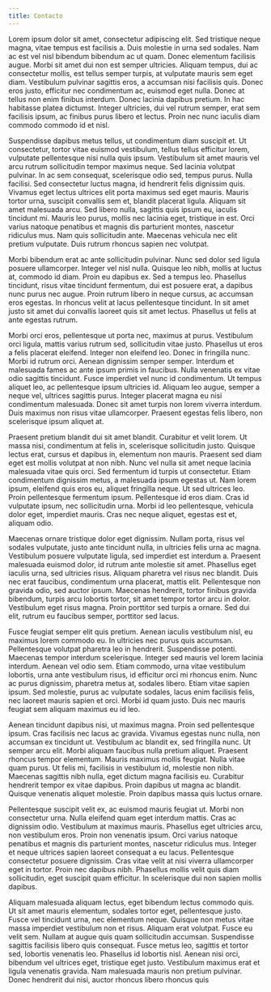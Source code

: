 ```yaml
---
title: Contacto
---
```


Lorem ipsum dolor sit amet, consectetur adipiscing elit. Sed tristique neque magna, vitae tempus est facilisis a. Duis molestie in urna sed sodales. Nam ac est vel nisl bibendum bibendum ac ut quam. Donec elementum facilisis augue. Morbi sit amet dui non est semper ultricies. Aliquam tempus, dui ac consectetur mollis, est tellus semper turpis, at vulputate mauris sem eget diam. Vestibulum pulvinar sagittis eros, a accumsan nisi facilisis quis. Donec eros justo, efficitur nec condimentum ac, euismod eget nulla. Donec at tellus non enim finibus interdum. Donec lacinia dapibus pretium. In hac habitasse platea dictumst. Integer ultricies, dui vel rutrum semper, erat sem facilisis ipsum, ac finibus purus libero et lectus. Proin nec nunc iaculis diam commodo commodo id et nisl.

Suspendisse dapibus metus tellus, ut condimentum diam suscipit et. Ut consectetur, tortor vitae euismod vestibulum, tellus tellus efficitur lorem, vulputate pellentesque nisi nulla quis ipsum. Vestibulum sit amet mauris vel arcu rutrum sollicitudin tempor maximus neque. Sed lacinia volutpat pulvinar. In ac sem consequat, scelerisque odio sed, tempus purus. Nulla facilisi. Sed consectetur luctus magna, id hendrerit felis dignissim quis. Vivamus eget lectus ultrices elit porta maximus sed eget mauris. Mauris tortor urna, suscipit convallis sem et, blandit placerat ligula. Aliquam sit amet malesuada arcu. Sed libero nulla, sagittis quis ipsum eu, iaculis tincidunt mi. Mauris leo purus, mollis nec lacinia eget, tristique in est. Orci varius natoque penatibus et magnis dis parturient montes, nascetur ridiculus mus. Nam quis sollicitudin ante. Maecenas vehicula nec elit pretium vulputate. Duis rutrum rhoncus sapien nec volutpat.

Morbi bibendum erat ac ante sollicitudin pulvinar. Nunc sed dolor sed ligula posuere ullamcorper. Integer vel nisl nulla. Quisque leo nibh, mollis at luctus at, commodo id diam. Proin eu dapibus ex. Sed a tempus leo. Phasellus tincidunt, risus vitae tincidunt fermentum, dui est posuere erat, a dapibus nunc purus nec augue. Proin rutrum libero in neque cursus, ac accumsan eros egestas. In rhoncus velit at lacus pellentesque tincidunt. In sit amet justo sit amet dui convallis laoreet quis sit amet lectus. Phasellus ut felis at ante egestas rutrum.

Morbi orci eros, pellentesque ut porta nec, maximus at purus. Vestibulum orci ligula, mattis varius rutrum sed, sollicitudin vitae justo. Phasellus ut eros a felis placerat eleifend. Integer non eleifend leo. Donec in fringilla nunc. Morbi id rutrum orci. Aenean dignissim semper semper. Interdum et malesuada fames ac ante ipsum primis in faucibus. Nulla venenatis ex vitae odio sagittis tincidunt. Fusce imperdiet vel nunc id condimentum. Ut tempus aliquet leo, ac pellentesque ipsum ultricies id. Aliquam leo augue, semper a neque vel, ultrices sagittis purus. Integer placerat magna eu nisi condimentum malesuada. Donec sit amet turpis non lorem viverra interdum. Duis maximus non risus vitae ullamcorper. Praesent egestas felis libero, non scelerisque ipsum aliquet at.

Praesent pretium blandit dui sit amet blandit. Curabitur et velit lorem. Ut massa nisi, condimentum at felis in, scelerisque sollicitudin justo. Quisque lectus erat, cursus et dapibus in, elementum non mauris. Praesent sed diam eget est mollis volutpat at non nibh. Nunc vel nulla sit amet neque lacinia malesuada vitae quis orci. Sed fermentum id turpis ut consectetur. Etiam condimentum dignissim metus, a malesuada ipsum egestas ut. Nam lorem ipsum, eleifend quis eros eu, aliquet fringilla neque. Ut sed ultrices leo. Proin pellentesque fermentum ipsum. Pellentesque id eros diam. Cras id vulputate ipsum, nec sollicitudin urna. Morbi id leo pellentesque, vehicula dolor eget, imperdiet mauris. Cras nec neque aliquet, egestas est et, aliquam odio.

Maecenas ornare tristique dolor eget dignissim. Nullam porta, risus vel sodales vulputate, justo ante tincidunt nulla, in ultricies felis urna ac magna. Vestibulum posuere vulputate ligula, sed imperdiet est interdum a. Praesent malesuada euismod dolor, id rutrum ante molestie sit amet. Phasellus eget iaculis urna, sed ultricies risus. Aliquam pharetra vel risus nec blandit. Duis nec erat faucibus, condimentum urna placerat, mattis elit. Pellentesque non gravida odio, sed auctor ipsum. Maecenas hendrerit, tortor finibus gravida bibendum, turpis arcu lobortis tortor, sit amet tempor tortor arcu in dolor. Vestibulum eget risus magna. Proin porttitor sed turpis a ornare. Sed dui elit, rutrum eu faucibus semper, porttitor sed lacus.

Fusce feugiat semper elit quis pretium. Aenean iaculis vestibulum nisl, eu maximus lorem commodo eu. In ultricies nec purus quis accumsan. Pellentesque volutpat pharetra leo in hendrerit. Suspendisse potenti. Maecenas tempor interdum scelerisque. Integer sed mauris vel lorem lacinia interdum. Aenean vel odio sem. Etiam commodo, urna vitae vestibulum lobortis, urna ante vestibulum risus, id efficitur orci mi rhoncus enim. Nunc ac purus dignissim, pharetra metus at, sodales libero. Etiam vitae sapien ipsum. Sed molestie, purus ac vulputate sodales, lacus enim facilisis felis, nec laoreet mauris sapien et orci. Morbi id quam justo. Duis nec mauris feugiat sem aliquam maximus eu id leo.

Aenean tincidunt dapibus nisi, ut maximus magna. Proin sed pellentesque ipsum. Cras facilisis nec lacus ac gravida. Vivamus egestas nunc nulla, non accumsan ex tincidunt ut. Vestibulum ac blandit ex, sed fringilla nunc. Ut semper arcu elit. Morbi aliquam faucibus nulla pretium aliquet. Praesent rhoncus tempor elementum. Mauris maximus mollis feugiat. Nulla vitae quam purus. Ut felis mi, facilisis in vestibulum id, molestie non nibh. Maecenas sagittis nibh nulla, eget dictum magna facilisis eu. Curabitur hendrerit tempor ex vitae dapibus. Proin dapibus ut magna ac blandit. Quisque venenatis aliquet molestie. Proin dapibus massa quis luctus ornare.

Pellentesque suscipit velit ex, ac euismod mauris feugiat ut. Morbi non consectetur urna. Nulla eleifend quam eget interdum mattis. Cras ac dignissim odio. Vestibulum at maximus mauris. Phasellus eget ultricies arcu, non vestibulum eros. Proin non venenatis ipsum. Orci varius natoque penatibus et magnis dis parturient montes, nascetur ridiculus mus. Integer et neque ultrices sapien laoreet consequat a eu lacus. Pellentesque consectetur posuere dignissim. Cras vitae velit at nisi viverra ullamcorper eget in tortor. Proin nec dapibus nibh. Phasellus mollis velit quis diam sollicitudin, eget suscipit quam efficitur. In scelerisque dui non sapien mollis dapibus.

Aliquam malesuada aliquam lectus, eget bibendum lectus commodo quis. Ut sit amet mauris elementum, sodales tortor eget, pellentesque justo. Fusce vel tincidunt urna, nec elementum neque. Quisque non metus vitae massa imperdiet vestibulum non et risus. Aliquam erat volutpat. Fusce eu velit sem. Nullam at augue quis quam sollicitudin accumsan. Suspendisse sagittis facilisis libero quis consequat. Fusce metus leo, sagittis et tortor sed, lobortis venenatis leo. Phasellus id lobortis nisl. Aenean nisi orci, bibendum vel ultrices eget, tristique eget justo. Vestibulum maximus erat et ligula venenatis gravida. Nam malesuada mauris non pretium pulvinar. Donec hendrerit dui nisi, auctor rhoncus libero rhoncus quis